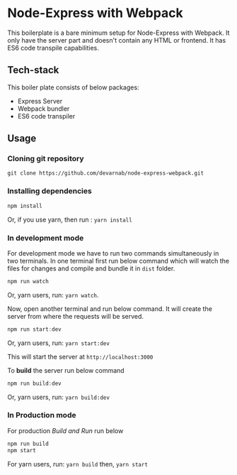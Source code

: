 # Node-Express with Webpack

This boilerplate is a bare minimum setup for Node-Express with Webpack. It only have the server part and doesn't contain any HTML or frontend. It has ES6 code transpile capabilities.

## Tech-stack

This boiler plate consists of below packages:

- Express Server
- Webpack bundler
- ES6 code transpiler

## Usage

### Cloning git repository

```
git clone https://github.com/devarnab/node-express-webpack.git
```

### Installing dependencies

```javascript
npm install
```

Or, if you use yarn, then run : `yarn install`

### In development mode

For development mode we have to run two commands simultaneously in two terminals. In one terminal first run below command which will watch the files for changes and compile and bundle it in `dist` folder.

```javascript
npm run watch
```

Or, yarn users, run: `yarn watch`.

Now, open another terminal and run below command. It will create the server from where the requests will be served.

```javascript
npm run start:dev
```

Or, yarn users, run: `yarn start:dev`

This will start the server at `http://localhost:3000`

To **build** the server run below command

```javascript
npm run build:dev
```

Or, yarn users, run: `yarn build:dev`

### In Production mode

For production _Build and Run_ run below

```javascript
npm run build
npm start
```

For yarn users, run: `yarn build` then, `yarn start`
